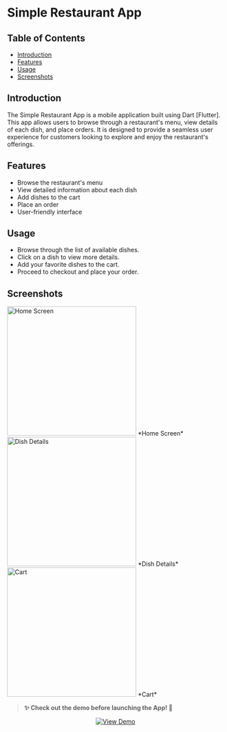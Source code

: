 # Simple Restaurant App


## Table of Contents

- [Introduction](#introduction)
- [Features](#features)
- [Usage](#usage)
- [Screenshots](#screenshots)

## Introduction

The Simple Restaurant App is a mobile application built using Dart [Flutter]. This app allows users to browse through a restaurant's menu, view details of each dish, and place orders. It is designed to provide a seamless user experience for customers looking to explore and enjoy the restaurant's offerings.

## Features

- Browse the restaurant's menu
- View detailed information about each dish
- Add dishes to the cart
- Place an order
- User-friendly interface



## Usage

- Browse through the list of available dishes.
- Click on a dish to view more details.
- Add your favorite dishes to the cart.
- Proceed to checkout and place your order.

## Screenshots
<img src="https://github.com/3mohamed-abdelfattah/Restaurant_APP/assets/142848460/aea2574c-face-4350-8768-bcadef7692d6" alt="Home Screen" width="300"/>
*Home Screen*
<img src="https://github.com/3mohamed-abdelfattah/Restaurant_APP/assets/142848460/49f9ccef-6490-4dee-885a-ce7470c40837" alt="Dish Details" width="300"/>
*Dish Details*
<img src="https://github.com/3mohamed-abdelfattah/Restaurant_APP/assets/142848460/5d8cb005-21f6-447a-96e5-d3dcc3dc169e" alt="Cart" width="300"/>
*Cart*


> **✨ Check out the demo before launching the App! 🚀**


<p align="center">
<p align="center">
  <a href="https://github.com/3mohamed-abdelfattah/CareHub/assets/142848460/472b56b9-f941-43d3-9db1-5aac4de25222">
    <img src="https://img.shields.io/badge/View-Demo-blue" alt="View Demo"/>
  </a>
</p>

